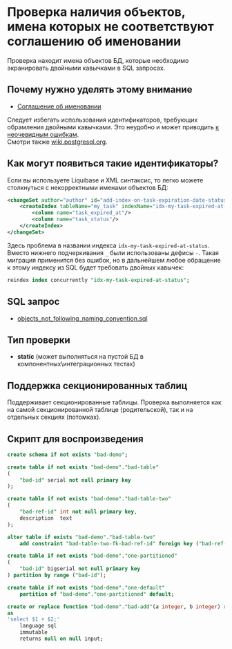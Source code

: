 # Проверка наличия объектов, имена которых не соответствуют соглашению об именовании

Проверка находит имена объектов БД, которые необходимо экранировать двойными кавычками в SQL запросах.

## Почему нужно уделять этому внимание

- [Соглашение об именовании](https://postgrespro.ru/docs/postgresql/17/sql-syntax-lexical#SQL-SYNTAX-IDENTIFIERS)

Следует избегать использования идентификаторов, требующих обрамления двойными кавычками.
Это неудобно и может приводить [к неочевидным ошибкам](https://lerner.co.il/2013/11/30/quoting-postgresql/).  
Смотри также [wiki.postgresql.org](https://wiki.postgresql.org/wiki/Don%27t_Do_This#Don.27t_use_upper_case_table_or_column_names).

## Как могут появиться такие идентификаторы?

Если вы используете Liquibase и XML синтаксис, то легко можете столкнуться с некорректными именами объектов БД:

```xml
<changeSet author="author" id="add-index-on-task-expiration-date-status-v2">
    <createIndex tableName="my_task" indexName="idx-my-task-expired-at-status">
        <column name="task_expired_at"/>
        <column name="task_status"/>
    </createIndex>
</changeSet>
```

Здесь проблема в названии индекса `idx-my-task-expired-at-status`.
Вместо нижнего подчеркивания `_` были использованы дефисы `-`.
Такая миграция применится без ошибок, но в дальнейшем любое обращение к этому индексу из SQL будет требовать двойных кавычек:

```sql
reindex index concurrently "idx-my-task-expired-at-status";
```

## SQL запрос

- [objects_not_following_naming_convention.sql](https://github.com/mfvanek/pg-index-health-sql/blob/master/sql/objects_not_following_naming_convention.sql)

## Тип проверки

- **static** (может выполняться на пустой БД в компонентных\интеграционных тестах)

## Поддержка секционированных таблиц

Поддерживает секционированные таблицы.
Проверка выполняется как на самой секционированной таблице (родительской), так и на отдельных секциях (потомках).

## Скрипт для воспроизведения

```sql
create schema if not exists "bad-demo";

create table if not exists "bad-demo"."bad-table"
(
    "bad-id" serial not null primary key
);

create table if not exists "bad-demo"."bad-table-two"
(
    "bad-ref-id" int not null primary key,
    description  text
);

alter table if exists "bad-demo"."bad-table-two"
    add constraint "bad-table-two-fk-bad-ref-id" foreign key ("bad-ref-id") references "bad-demo"."bad-table" ("bad-id");

create table if not exists "bad-demo"."one-partitioned"
(
    "bad-id" bigserial not null primary key
) partition by range ("bad-id");

create table if not exists "bad-demo"."one-default"
    partition of "bad-demo"."one-partitioned" default;

create or replace function "bad-demo"."bad-add"(a integer, b integer) returns integer
as
'select $1 + $2;'
    language sql
    immutable
    returns null on null input;
```
